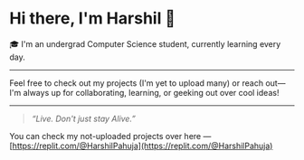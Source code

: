 # Hi there, I'm Harshil 👋

🎓 I'm an undergrad Computer Science student, currently learning every day.

---

Feel free to check out my projects (I'm yet to upload many) or reach out—I'm always up for collaborating, learning, or geeking out over cool ideas!

---

> _“Live. Don't just stay Alive.”_

You can check my not-uploaded projects over here — [https://replit.com/@HarshilPahuja](https://replit.com/@HarshilPahuja)
